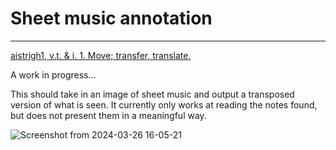 # Sheet music annotation
---

[aistrigh1, v.t. & i. 1. Move; transfer, translate.](https://www.teanglann.ie/en/fgb/aistrigh)

A work in progress...

This should take in an image of sheet music and output a transposed version of what is seen. It currently only works at reading the notes found, but does not present them in a meaningful way.

![Screenshot from 2024-03-26 16-05-21](https://github.com/HIGHER98/aistrigh/assets/24936833/b73ccf46-9bf9-4d31-9bdf-223a98583786)
